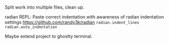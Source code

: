 Split work into multiple files, clean up.

radian REPL:
Paste correct indentation with awareness of radian indentation settings
https://github.com/randy3k/radian
`radian.indent_lines`
`radian.auto_indentation`

Maybe extend project to ghostty terminal.

